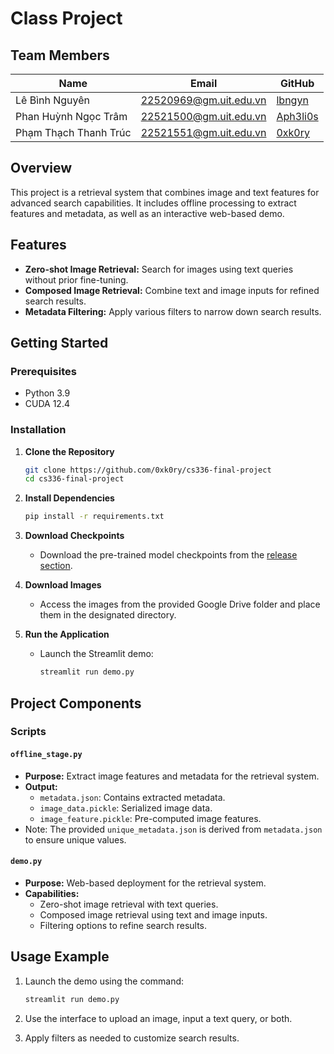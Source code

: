 # Class Project

## Team Members
| Name                  | Email                  | GitHub                                  |
|-----------------------|------------------------|-----------------------------------------|
| Lê Bình Nguyên         | 22520969@gm.uit.edu.vn  | [lbngyn](https://github.com/lbngyn)     |
| Phan Huỳnh Ngọc Trâm   | 22521500@gm.uit.edu.vn  | [Aph3li0s](https://github.com/Aph3li0s) |
| Phạm Thạch Thanh Trúc  | 22521551@gm.uit.edu.vn  | [0xk0ry](https://github.com/0xk0ry)     |

## Overview
This project is a retrieval system that combines image and text features for advanced search capabilities. It includes offline processing to extract features and metadata, as well as an interactive web-based demo.

## Features
- **Zero-shot Image Retrieval:** Search for images using text queries without prior fine-tuning.
- **Composed Image Retrieval:** Combine text and image inputs for refined search results.
- **Metadata Filtering:** Apply various filters to narrow down search results.

## Getting Started
### Prerequisites
- Python 3.9
- CUDA 12.4

### Installation
1. **Clone the Repository**
   ```bash
   git clone https://github.com/0xk0ry/cs336-final-project
   cd cs336-final-project
   ```

2. **Install Dependencies**
   ```bash
   pip install -r requirements.txt
   ```

3. **Download Checkpoints**
   - Download the pre-trained model checkpoints from the [release section](https://github.com/0xk0ry/cs336-final-project/releases/tag/release).

4. **Download Images**
   - Access the images from the provided Google Drive folder and place them in the designated directory.

5. **Run the Application**
   - Launch the Streamlit demo:
     ```bash
     streamlit run demo.py
     ```

## Project Components
### Scripts
#### `offline_stage.py`
- **Purpose:** Extract image features and metadata for the retrieval system.
- **Output:**
  - `metadata.json`: Contains extracted metadata.
  - `image_data.pickle`: Serialized image data.
  - `image_feature.pickle`: Pre-computed image features.
- Note: The provided `unique_metadata.json` is derived from `metadata.json` to ensure unique values.

#### `demo.py`
- **Purpose:** Web-based deployment for the retrieval system.
- **Capabilities:**
  - Zero-shot image retrieval with text queries.
  - Composed image retrieval using text and image inputs.
  - Filtering options to refine search results.

## Usage Example
1. Launch the demo using the command:
   ```bash
   streamlit run demo.py
   ```

2. Use the interface to upload an image, input a text query, or both.

3. Apply filters as needed to customize search results.